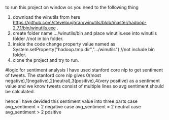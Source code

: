 to run this project on window os you need to the following thing
1. download the winutils from here https://github.com/steveloughran/winutils/blob/master/hadoop-2.7.1/bin/winutils.exe .
2. create folder name .../winutils/bin and place winutils.exe into winutils folder //not in bin folder.
3. inside the code change property value named as System.setProperty("hadoop.tmp.dir",".../winutils") //not include bin folder.
4. clone the project and try to run.

#logic for sentiment analysis
I have used stanford core nlp to get sentiment of tweets. The stanford core nlp gives 0(most negative),1(negative),2(neutral),3(positive),4(very positive)
as a sentiment value and we know tweets consist of multiple lines so avg sentiment should be calculated.

hence i have devided this sentiment value into three parts
 case avg_sentiment < 2 negative
 case avg_sentiment = 2 neutral
 case avg_sentiment > 2 positive

